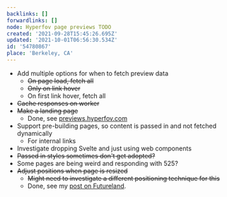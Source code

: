 ```yaml
---
backlinks: []
forwardlinks: []
node: Hyperfov page previews TODO
created: '2021-09-28T15:45:26.695Z'
updated: '2021-10-01T06:56:30.534Z'
id: '54780867'
place: 'Berkeley, CA'
---
```


- Add multiple options for when to fetch preview data
  - ~~On page load, fetch all~~
  - ~~Only on link hover~~
  - On first link hover, fetch all
- ~~Cache responses on worker~~
- ~~Make a landing page~~
  - Done, see [previews.hyperfov.com](https://previews.hyperfov.com)
- Support pre-building pages, so content is passed in and not fetched dynamically
  - For internal links
- Investigate dropping Svelte and just using web components
- ~~Passed in styles sometimes don't get adopted?~~
- Some pages are being weird and responding with 525?
- ~~Adjust positions when page is resized~~
  - ~~Might need to investigate a different positioning technique for this~~
  - Done, see my [post on Futureland](https://futureland.tv/christian/entry/108204).
